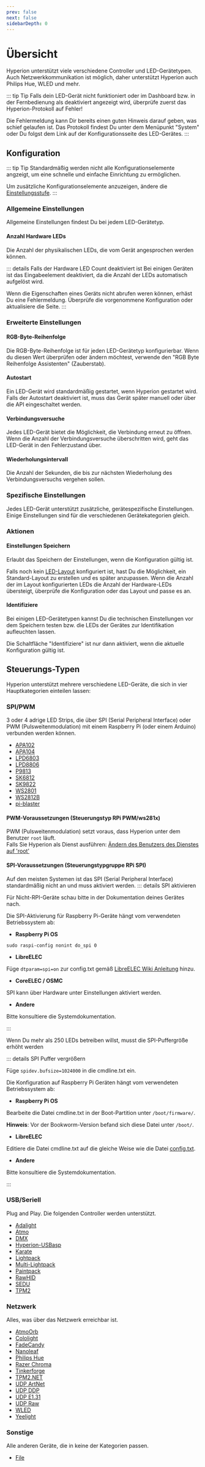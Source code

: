 ```yaml
---
prev: false
next: false
sidebarDepth: 0
---
```


# Übersicht
Hyperion unterstützt viele verschiedene Controller und LED-Gerätetypen. Auch Netzwerkkommunikation ist möglich, daher unterstützt Hyperion auch Philips Hue, WLED und mehr.

::: tip Tip
Falls dein LED-Gerät nicht funktioniert oder im Dashboard bzw. in der Fernbedienung als deaktiviert angezeigt wird, 
überprüfe zuerst das Hyperion-Protokoll auf Fehler!

Die Fehlermeldung kann Dir bereits einen guten Hinweis darauf geben, was schief gelaufen ist.
Das Protokoll findest Du unter dem Menüpunkt "System" oder Du folgst dem Link auf der Konfigurationsseite des LED-Gerätes.
:::

## Konfiguration

::: tip Tip
Standardmäßig werden nicht alle Konfigurationselemente angzeigt, um eine schnelle und einfache Einrichtung zu ermöglichen.

Um zusätzliche Konfigurationselemente anzuzeigen, ändere die [Einstellungsstufe](/de/user/Configuration.md#einstellungsstufen).
:::

### Allgemeine Einstellungen

Allgemeine Einstellungen findest Du bei jedem LED-Gerätetyp.

#### Anzahl Hardware LEDs
Die Anzahl der physikalischen LEDs, die vom Gerät angesprochen werden können.

::: details Falls der Hardware LED Count deaktiviert ist
Bei einigen Geräten ist das Eingabeelement deaktiviert, da die Anzahl der LEDs automatisch aufgelöst wird.

Wenn die Eigenschaften eines Geräts nicht abrufen weren können, erhäst Du eine Fehlermeldung. Überprüfe die vorgenommene Konfiguration oder aktualisiere die Seite.
:::

### Erweiterte Einstellungen

#### RGB-Byte-Reihenfolge

Die RGB-Byte-Reihenfolge ist für jeden LED-Gerätetyp konfigurierbar. Wenn du diesen Wert überprüfen oder ändern möchtest, verwende den "RGB Byte Reihenfolge Assistenten" (Zauberstab).

#### Autostart
Ein LED-Gerät wird standardmäßig gestartet, wenn Hyperion gestartet wird.
Falls der Autostart deaktiviert ist, muss das Gerät später manuell oder über die API eingeschaltet werden.

#### Verbindungsversuche
Jedes LED-Gerät bietet die Möglichkeit, die Verbindung erneut zu öffnen.
Wenn die Anzahl der Verbindungsversuche überschritten wird, geht das LED-Gerät in den Fehlerzustand über.

#### Wiederholungsintervall
Die Anzahl der Sekunden, die bis zur nächsten Wiederholung des Verbindungsversuchs vergehen sollen.

### Spezifische Einstellungen
Jedes LED-Gerät unterstützt zusätzliche, gerätespezifische Einstellungen.
Einige Einstellungen sind für die verschiedenen Gerätekategorien gleich.

### Aktionen

#### Einstellungen Speichern
Erlaubt das Speichern der Einstellungen, wenn die Konfiguration gültig ist.

Falls noch kein [LED-Layout](/de/user/advanced/Advanced.md#led-layout) konfiguriert ist, hast Du die Möglichkeit, ein Standard-Layout zu erstellen und es später anzupassen.
Wenn die Anzahl der im Layout konfigurierten LEDs die Anzahl der Hardware-LEDs übersteigt, überprüfe die Konfiguration oder das Layout und passe es an.

#### Identifiziere
Bei einigen LED-Gerätetypen kannst Du die technischen Einstellungen vor dem Speichern testen bzw. die LEDs der Gerätes zur Identifikation aufleuchten lassen.

Die Schaltfläche "Identifiziere" ist nur dann aktiviert, wenn die aktuelle Konfiguration gültig ist.

## Steuerungs-Typen

Hyperion unterstützt mehrere verschiedene LED-Geräte, die sich in vier Hauptkategorien einteilen lassen:

### SPI/PWM
3 oder 4 adrige LED Strips, die über SPI (Serial Peripheral Interface) oder PWM (Pulsweitenmodulation) mit einem Raspberry Pi (oder einem Arduino) verbunden werden können.

* [APA102](/de/user/leddevices/spi_pwm/apa102.md)
* [APA104](/de/user/leddevices/spi_pwm/apa104.md)
* [LPD6803](/de/user/leddevices/spi_pwm/lpd6803.md)
* [LPD8806](/de/user/leddevices/spi_pwm/lpd8806.md)
* [P9813](/de/user/leddevices/spi_pwm/p9813.md)
* [SK6812](/de/user/leddevices/spi_pwm/sk6812.md)
* [SK9822](/de/user/leddevices/spi_pwm/sk9822.md)
* [WS2801](/de/user/leddevices/spi_pwm/ws2801.md)
* [WS2812B](/de/user/leddevices/spi_pwm/ws2812b.md)
* [pi-blaster](/de/user/leddevices/spi_pwm/piblaster.md)


#### PWM-Voraussetzungen (Steuerungstyp RPi PWM/ws281x)
PWM (Pulsweitenmodulation) setzt voraus, dass Hyperion unter dem Benutzer `root` läuft.\
Falls Sie Hyperion als Dienst ausführen: [Ändern des Benutzers des Dienstes auf 'root'](/de/user/Installation.md#andern-des-benutzers-des-dienstes-auf-root)

#### SPI-Voraussetzungen (Steuerungstypgruppe RPi SPI)
Auf den meisten Systemen ist das SPI (Serial Peripheral Interface) standardmäßig nicht an und muss aktiviert werden.
::: details SPI aktivieren

Für Nicht-RPI-Geräte schau bitte in der Dokumentation deines Gerätes nach.

Die SPI-Aktivierung für Raspberry Pi-Geräte hängt vom verwendeten Betriebssystem ab:

* **Raspberry Pi OS**

`sudo raspi-config nonint do_spi 0`

* **LibreELEC**

Füge `dtparam=spi=on` zur config.txt gemäß [LibreELEC Wiki Anleitung](https://wiki.libreelec.tv/configuration/config_txt) hinzu.

* **CoreELEC / OSMC**

SPI kann über Hardware unter Einstellungen aktiviert werden.

* **Andere**

Bitte konsultiere die Systemdokumentation.

:::

Wenn Du mehr als 250 LEDs betreiben willst, musst die SPI-Puffergröße erhöht werden

::: details SPI Puffer vergrößern

Füge `spidev.bufsize=1024000` in die cmdline.txt ein.

Die Konfiguration auf Raspberry Pi Geräten hängt vom verwendeten Betriebssystem ab:

* **Raspberry Pi OS**

Bearbeite die Datei cmdline.txt in der Boot-Partition unter `/boot/firmware/`.

**Hinweis**: Vor der Bookworm-Version befand sich diese Datei unter `/boot/`. 

* **LibreELEC**

Editiere die Datei cmdline.txt auf die gleiche Weise wie die Datei [config.txt](https://wiki.libreelec.tv/configuration/config_txt).

* **Andere**

Bitte konsultiere die Systemdokumentation.

:::

### USB/Seriell
Plug and Play. Die folgenden Controller werden unterstützt.

* [Adalight](/de/user/leddevices/usb/adalight.md)
* [Atmo](/de/user/leddevices/usb/atmo.md)
* [DMX](/de/user/leddevices/usb/dmx.md)
* [Hyperion-USBasp](/de/user/leddevices/usb/hyperion-usbasp.md)
* [Karate](/de/user/leddevices/usb/karate.md)
* [Lightpack](/de/user/leddevices/usb/lightpack.md)
* [Multi-Lightpack](/de/user/leddevices/usb/multilightpack.md)
* [Paintpack](/de/user/leddevices/usb/paintpack.md)
* [RawHID](/de/user/leddevices/usb/rawhid.md)
* [SEDU](/de/user/leddevices/usb/sedu.md)
* [TPM2](/de/user/leddevices/usb/tpm2.md)

### Netzwerk
Alles, was über das Netzwerk erreichbar ist.

* [AtmoOrb](/de/user/leddevices/network/atmoorb.md)
* [Cololight](/de/user/leddevices/network/cololight.md)
* [FadeCandy](/de/user/leddevices/network/fadecandy.md)
* [Nanoleaf](/de/user/leddevices/network/nanoleaf.md)
* [Philips Hue](/de/user/leddevices/network/philipshue.md)
* [Razer Chroma](/de/user/leddevices/network/razer.md)
* [Tinkerforge](/de/user/leddevices/network/tinkerforge.md)
* [TPM2.NET](/de/user/leddevices/network/tpm2net.md)
* [UDP ArtNet ](/de/user/leddevices/network/udpartnet.md)
* [UDP DDP](/de/user/leddevices/network/udpddp.md)
* [UDP E1.31](/de/user/leddevices/network/udpe131.md)
* [UDP Raw](/de/user/leddevices/network/udpraw.md)
* [WLED](/de/user/leddevices/network/wled.md)
* [Yeelight](/de/user/leddevices/network/yeelight.md)

### Sonstige
Alle anderen Geräte, die in keine der Kategorien passen.

* [File](/de/user/leddevices/others/debug.md)

